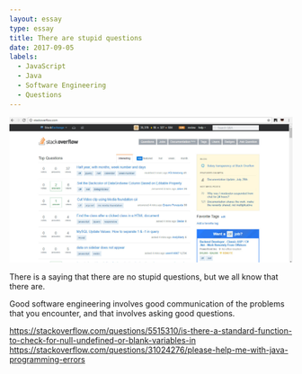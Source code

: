 ```yaml
---
layout: essay
type: essay
title: There are stupid questions
date: 2017-09-05
labels:
  - JavaScript
  - Java
  - Software Engineering
  - Questions
---
```


<img class="ui image" src="../images/stack_overflow.jpg">

There is a saying that there are no stupid questions, but we all know that there are.

Good software engineering involves good communication of the problems that you encounter, and that involves asking good questions.

https://stackoverflow.com/questions/5515310/is-there-a-standard-function-to-check-for-null-undefined-or-blank-variables-in
https://stackoverflow.com/questions/31024276/please-help-me-with-java-programming-errors
